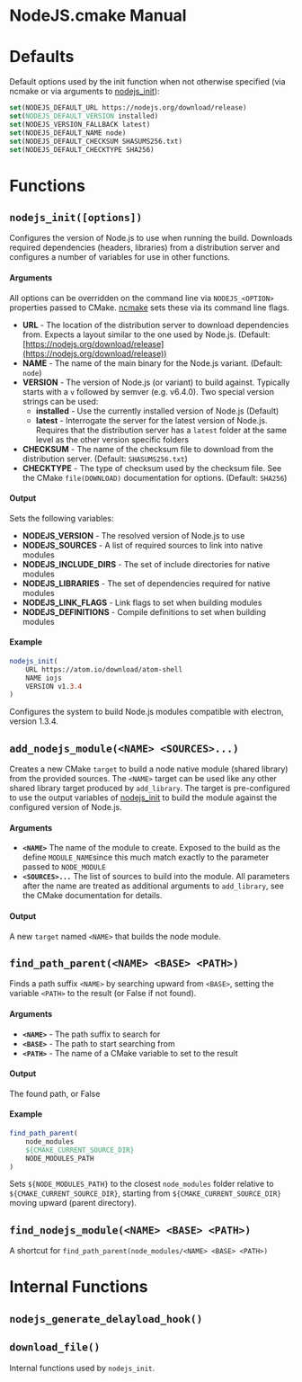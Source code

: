 # NodeJS.cmake Manual

# Defaults

Default options used by the init function when not otherwise specified (via ncmake or via arguments to [nodejs_init](#nodejsinit--options--)):

```CMake
set(NODEJS_DEFAULT_URL https://nodejs.org/download/release)
set(NODEJS_DEFAULT_VERSION installed)
set(NODEJS_VERSION_FALLBACK latest)
set(NODEJS_DEFAULT_NAME node)
set(NODEJS_DEFAULT_CHECKSUM SHASUMS256.txt)
set(NODEJS_DEFAULT_CHECKTYPE SHA256)
```

# Functions

## `nodejs_init([options])`

Configures the version of Node.js to use when running the build. Downloads required dependencies (headers, libraries) from a distribution server and configures
a number of variables for use in other functions.

#### Arguments

All options can be overridden on the command line via `NODEJS_<OPTION>` properties passed to CMake. [ncmake](NcmakeManual.md) sets these via its command line flags.

* **URL** - The location of the distribution server to download dependencies from. Expects a layout similar to the one used by Node.js. (Default: [https://nodejs.org/download/release](https://nodejs.org/download/release))
* **NAME** - The name of the main binary for the Node.js variant. (Default: `node`)
* **VERSION** - The version of Node.js (or variant) to build against. Typically starts with a `v` followed by semver (e.g. v6.4.0). Two special version strings can be used:
    * **installed** - Use the currently installed version of Node.js (Default)
    * **latest** - Interrogate the server for the latest version of Node.js. Requires that the distribution server has a `latest` folder at the same level as the other version specific folders
* **CHECKSUM** - The name of the checksum file to download from the distribution server. (Default: `SHASUMS256.txt`)
* **CHECKTYPE** - The type of checksum used by the checksum file. See the CMake `file(DOWNLOAD)` documentation for options. (Default: `SHA256`)

#### Output

Sets the following variables:

* **NODEJS_VERSION** - The resolved version of Node.js to use
* **NODEJS_SOURCES** - A list of required sources to link into native modules
* **NODEJS_INCLUDE_DIRS** - The set of include directories for native modules
* **NODEJS_LIBRARIES** - The set of dependencies required for native modules
* **NODEJS_LINK_FLAGS** - Link flags to set when building modules
* **NODEJS_DEFINITIONS** - Compile definitions to set when building modules

#### Example

```CMake
nodejs_init(
    URL https://atom.io/download/atom-shell
    NAME iojs
    VERSION v1.3.4
)
```

Configures the system to build Node.js modules compatible with electron, version 1.3.4.

## `add_nodejs_module(<NAME> <SOURCES>...)`

Creates a new CMake `target` to build a node native module (shared library) from the provided sources. The `<NAME>` target can be used like any other shared library target produced by `add_library`. The target is pre-configured to use the output variables of [nodejs_init](#nodejsinit--options--) to build the module against the configured version of Node.js.

#### Arguments

* **`<NAME>`** The name of the module to create. Exposed to the build as the define `MODULE_NAME`since this much match exactly to the parameter passed to `NODE_MODULE`
* **`<SOURCES>...`** The list of sources to build into the module. All parameters after the name are treated as additional arguments to `add_library`, see the CMake documentation for details.

#### Output

A new `target` named `<NAME>` that builds the node module.

## `find_path_parent(<NAME> <BASE> <PATH>)`

Finds a path suffix `<NAME>` by searching upward from `<BASE>`, setting the
variable `<PATH>` to the result (or False if not found).

#### Arguments

* **`<NAME>`** - The path suffix to search for
* **`<BASE>`** - The path to start searching from
* **`<PATH>`** - The name of a CMake variable to set to the result

#### Output

The found path, or False

#### Example

```CMake
find_path_parent(
    node_modules
    ${CMAKE_CURRENT_SOURCE_DIR}
    NODE_MODULES_PATH
)
```

Sets `${NODE_MODULES_PATH}` to the closest `node_modules` folder relative to `${CMAKE_CURRENT_SOURCE_DIR}`, starting from `${CMAKE_CURRENT_SOURCE_DIR}` moving upward (parent directory).

## `find_nodejs_module(<NAME> <BASE> <PATH>)`

A shortcut for `find_path_parent(node_modules/<NAME> <BASE> <PATH>)`

# Internal Functions

## `nodejs_generate_delayload_hook()`
## `download_file()`

Internal functions used by `nodejs_init`.